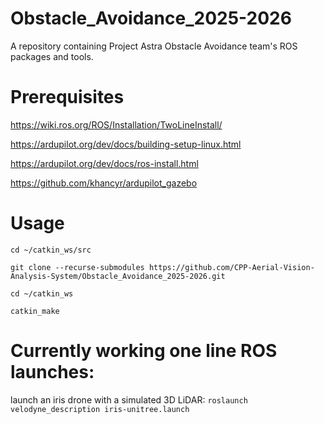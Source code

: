 # Obstacle_Avoidance_2025-2026
A repository containing Project Astra Obstacle Avoidance team's ROS packages and tools.

# Prerequisites
https://wiki.ros.org/ROS/Installation/TwoLineInstall/

https://ardupilot.org/dev/docs/building-setup-linux.html

https://ardupilot.org/dev/docs/ros-install.html

https://github.com/khancyr/ardupilot_gazebo


# Usage
`cd ~/catkin_ws/src`

`git clone --recurse-submodules https://github.com/CPP-Aerial-Vision-Analysis-System/Obstacle_Avoidance_2025-2026.git`

`cd ~/catkin_ws`

`catkin_make`

# Currently working one line ROS launches:
launch an iris drone with a simulated 3D LiDAR: `roslaunch velodyne_description iris-unitree.launch`
